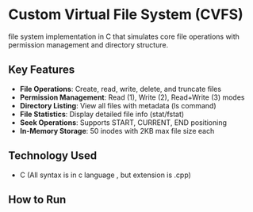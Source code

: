 # Custom Virtual File System (CVFS)

file system implementation in C that simulates core file operations with permission management and directory structure.

## Key Features
- **File Operations**: Create, read, write, delete, and truncate files
- **Permission Management**: Read (1), Write (2), Read+Write (3) modes
- **Directory Listing**: View all files with metadata (ls command)
- **File Statistics**: Display detailed file info (stat/fstat)
- **Seek Operations**: Supports START, CURRENT, END positioning
- **In-Memory Storage**: 50 inodes with 2KB max file size each

## Technology Used
- C (All syntax is in c language , but extension is .cpp)

## How to Run


